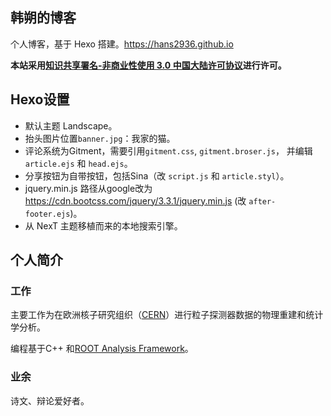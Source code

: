 ## 韩朔的博客

个人博客，基于 Hexo 搭建。https://hans2936.github.io

**本站采用[知识共享署名-非商业性使用 3.0 中国大陆许可协议](http://creativecommons.org/licenses/by-nc/3.0/cn/)进行许可。**

## Hexo设置
- 默认主题 Landscape。
- 抬头图片位置`banner.jpg`：我家的猫。
- 评论系统为Gitment，需要引用`gitment.css`, `gitment.broser.js`， 并编辑 `article.ejs` 和 `head.ejs`。
- 分享按钮为自带按钮，包括Sina（改 `script.js` 和 `article.styl`）。
- jquery.min.js 路径从google改为 https://cdn.bootcss.com/jquery/3.3.1/jquery.min.js (改 `after-footer.ejs`)。
- 从 NexT 主题移植而来的本地搜索引擎。

## 个人简介
### 工作
主要工作为在欧洲核子研究组织（[CERN](https://home.cern)）进行粒子探测器数据的物理重建和统计学分析。

编程基于C++ 和[ROOT Analysis Framework](https://root.cern.ch)。

### 业余
诗文、辩论爱好者。
